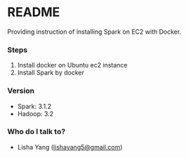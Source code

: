 # README #
Providing instruction of installing Spark on EC2 with Docker.

### Steps

1. Install docker on Ubuntu ec2 instance
2. Install Spark by docker

### Version ###
* Spark: 3.1.2
* Hadoop: 3.2

### Who do I talk to? ###
* Lisha Yang (lishayang5@gmail.com)